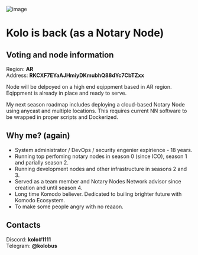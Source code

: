 ![image](https://user-images.githubusercontent.com/2559459/113327861-2263be80-9324-11eb-8593-c955e0df3d84.jpeg)

# Kolo is back (as a Notary Node)

## Voting and node information

Region: **AR**  
Address: **RKCXF7EYaAJHmiyDKmubhQ88dYc7CbTZxx**  

Node will be delpoyed on a high end eqippment based in AR region. Eqippment is already in place and ready to serve.

My next season roadmap includes deploying a cloud-based Notary Node using anycast and multiple locations. This requires current NN software to be wrapped in proper scripts and Dockerized.

## Why me? (again)

 - System administrator / DevOps / security engenier expirience - 18 years.
 - Running top perfoming notary nodes in season 0 (since ICO), season 1 and parially season 2.
 - Running development nodes and other infrastructure in seasons 2 and 3.
 - Served as a team member and Notary Nodes Network advisor since creation and until season 4.
 - Long time Komodo believer. Dedicated to builing brighter future with Komodo Ecosystem.
 - To make some people angry with no reaaon.

## Contacts ##

Discord: **kolo#1111**  
Telegram: **@kolobus**

